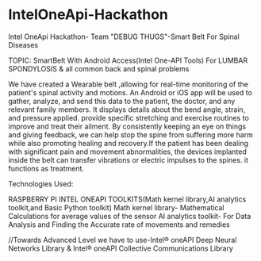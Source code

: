 # IntelOneApi-Hackathon
Intel OneApi Hackathon- Team "DEBUG THUGS"-Smart Belt For Spinal Diseases

TOPIC: SmartBelt With Android Access(Intel One-API Tools) For LUMBAR SPONDYLOSIS &
all common back and spinal problems

We have created a Wearable belt ,allowing for real-time monitoring of the patient's spinal activity and motions. An Android or iOS app will be used to gather, analyze, and send this data to the patient, the doctor, and any relevant family members. It displays details about the bend angle, strain, and pressure applied. provide specific stretching and exercise routines to improve and treat their ailment. By consistently keeping an eye on things and giving feedback, we can help stop the spine from suffering more harm while also promoting healing and recovery.If the patient has been dealing with significant pain and movement abnormalities, the devices implanted inside the belt can transfer vibrations or electric impulses to the spines. it functions as treatment.

Technologies Used:

RASPBERRY PI
INTEL ONEAPI TOOLKITS(Math kernel library,AI analytics toolkit,and Basic Python toolkit)
Math kernel library- Mathematical Calculations for average values of the sensor
AI analytics toolkit- For Data Analysis and Finding the Accurate rate of movements and remedies

//Towards Advanced Level we have to use-Intel® oneAPI Deep Neural Networks Library & Intel® oneAPI Collective Communications Library


